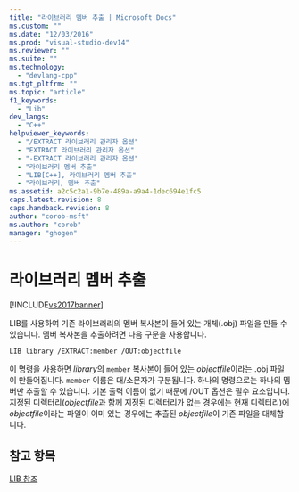 ```yaml
---
title: "라이브러리 멤버 추출 | Microsoft Docs"
ms.custom: ""
ms.date: "12/03/2016"
ms.prod: "visual-studio-dev14"
ms.reviewer: ""
ms.suite: ""
ms.technology: 
  - "devlang-cpp"
ms.tgt_pltfrm: ""
ms.topic: "article"
f1_keywords: 
  - "Lib"
dev_langs: 
  - "C++"
helpviewer_keywords: 
  - "/EXTRACT 라이브러리 관리자 옵션"
  - "EXTRACT 라이브러리 관리자 옵션"
  - "-EXTRACT 라이브러리 관리자 옵션"
  - "라이브러리 멤버 추출"
  - "LIB[C++], 라이브러리 멤버 추출"
  - "라이브러리, 멤버 추출"
ms.assetid: a2c5c2a1-9b7e-489a-a9a4-1dec694e1fc5
caps.latest.revision: 8
caps.handback.revision: 8
author: "corob-msft"
ms.author: "corob"
manager: "ghogen"
---
```

# 라이브러리 멤버 추출
[!INCLUDE[vs2017banner](../../assembler/inline/includes/vs2017banner.md)]

LIB를 사용하여 기존 라이브러리의 멤버 복사본이 들어 있는 개체\(.obj\) 파일을 만들 수 있습니다.  멤버 복사본을 추출하려면 다음 구문을 사용합니다.  
  
```  
LIB library /EXTRACT:member /OUT:objectfile  
```  
  
 이 명령을 사용하면 *library*의 `member` 복사본이 들어 있는 *objectfile*이라는 .obj 파일이 만들어집니다.  `member` 이름은 대\/소문자가 구분됩니다.  하나의 명령으로는 하나의 멤버만 추출할 수 있습니다.  기본 출력 이름이 없기 때문에 \/OUT 옵션은 필수 요소입니다.  지정된 디렉터리\(*objectfile*과 함께 지정된 디렉터리가 없는 경우에는 현재 디렉터리\)에 *objectfile*이라는 파일이 이미 있는 경우에는 추출된 *objectfile*이 기존 파일을 대체합니다.  
  
## 참고 항목  
 [LIB 참조](../../build/reference/lib-reference.md)